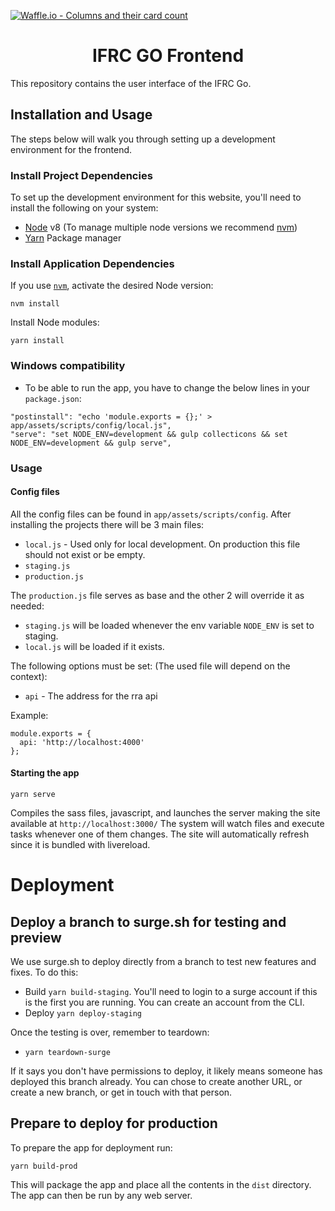 [![Waffle.io - Columns and their card count](https://badge.waffle.io/IFRCGo/go-infrastructure.svg?columns=all)](https://waffle.io/IFRCGo/go-infrastructure)

<h1 align="center">IFRC GO Frontend</h1>

This repository contains the user interface of the IFRC Go.

## Installation and Usage
The steps below will walk you through setting up a development environment for the frontend.

### Install Project Dependencies
To set up the development environment for this website, you'll need to install the following on your system:

- [Node](http://nodejs.org/) v8 (To manage multiple node versions we recommend [nvm](https://github.com/creationix/nvm))
- [Yarn](https://yarnpkg.com/) Package manager

### Install Application Dependencies

If you use [`nvm`](https://github.com/creationix/nvm), activate the desired Node version:

```
nvm install
```

Install Node modules:

```
yarn install
```

### Windows compatibility
- To be able to run the app, you have to change the below lines in your `package.json`:
```
"postinstall": "echo 'module.exports = {};' > app/assets/scripts/config/local.js",
"serve": "set NODE_ENV=development && gulp collecticons && set NODE_ENV=development && gulp serve",
```

### Usage

#### Config files
All the config files can be found in `app/assets/scripts/config`.
After installing the projects there will be 3 main files:
  - `local.js` - Used only for local development. On production this file should not exist or be empty.
  - `staging.js`
  - `production.js`

The `production.js` file serves as base and the other 2 will override it as needed:
  - `staging.js` will be loaded whenever the env variable `NODE_ENV` is set to staging.
  - `local.js` will be loaded if it exists.

The following options must be set: (The used file will depend on the context):
  - `api` - The address for the rra api

Example:
```
module.exports = {
  api: 'http://localhost:4000'
};
```

#### Starting the app

```
yarn serve
```
Compiles the sass files, javascript, and launches the server making the site available at `http://localhost:3000/`
The system will watch files and execute tasks whenever one of them changes.
The site will automatically refresh since it is bundled with livereload.

# Deployment

## Deploy a branch to surge.sh for testing and preview
We use surge.sh to deploy directly from a branch to test new features and fixes. To do this:
* Build `yarn build-staging`. You'll need to login to a surge account if this is the first you are running. You can create an account from the CLI.
* Deploy `yarn deploy-staging`

Once the testing is over, remember to teardown:
* `yarn teardown-surge`

If it says you don't have permissions to deploy, it likely means someone has deployed this branch already. You can chose to create another URL, or create a new branch, or get in touch with that person.

## Prepare to deploy for production

To prepare the app for deployment run:

```
yarn build-prod
```
This will package the app and place all the contents in the `dist` directory.
The app can then be run by any web server.
